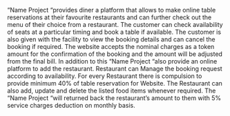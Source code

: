 “Name Project “provides diner a platform that allows to make online table reservations at their favourite restaurants and can further check out the menu of their choice from a restaurant. The customer can check availability of seats at a particular timing and book a table if available. The customer is also given with the facility to view the booking details and can cancel the booking if required. The website accepts the nominal charges as a token amount for the confirmation of the booking and the amount will be adjusted from the final bill. In addition to this “Name Project “also provide an online platform to add the restaurant. Restaurant can Manage the booking request according to availability. For every Restaurant there is compulsion to provide minimum 40% of table reservation for Website. The Restaurant can also add, update and delete the listed food items whenever required. The “Name Project “will returned back the restaurant’s amount to them with 5% service charges deduction on monthly basis.  
